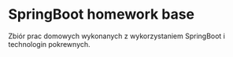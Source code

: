 # SpringBoot homework base

Zbiór prac domowych wykonanych z wykorzystaniem SpringBoot i technologin pokrewnych.
